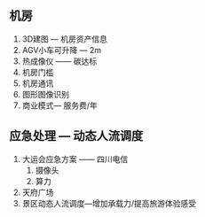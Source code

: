 ## 机房

1.  3D建图 — 机房资产信息
2.  AGV小车可升降 — 2m
3.  热成像仪 —— 碳达标
4.  机房门槛
5.  机房通讯
6.  图形图像识别
7.  商业模式— 服务费/年
    
## 应急处理 — 动态人流调度

1.  大运会应急方案 —— 四川电信
	1.  摄像头
	2.  算力
2.  天府广场
3.  景区动态人流调度—增加承载力/提高旅游体验感受
